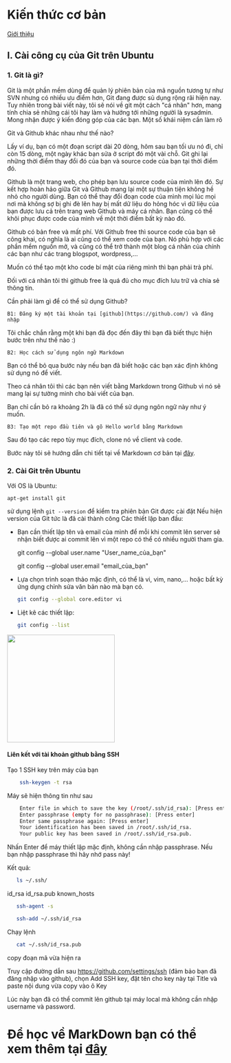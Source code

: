 # Kiến thức cơ bản 
[Giới thiệu](https://github.com/Phuc-gif051/markDown/blob/main/demo.md#%C4%91%E1%BB%83-h%E1%BB%8Dc-v%E1%BB%81-markdown-b%E1%BA%A1n-c%C3%B3-th%E1%BB%83-xem-th%C3%AAm-t%E1%BA%A1i-%C4%91%C3%A2y)
## I. Cài công cụ của Git trên Ubuntu 
### 1. Git là gì?
Git là một phần mềm dùng để quản lý phiên bản của mã nguồn tương tự như SVN nhưng có nhiều ưu điểm hơn, Git đang được sủ dụng rộng rãi hiện nay. Tuy nhiên trong bài viết này, tôi sẽ nói về git một cách "cá nhân" hơn, mang tính chia sẻ những cái tôi hay làm và hướng tới những người là sysadmin. Mong nhận được ý kiến đóng góp của các bạn.
Một số khái niệm cần làm rõ

Git và Github khác nhau như thế nào?

Lấy ví dụ, bạn có một đoạn script dài 20 dòng, hôm sau bạn tối ưu nó đi, chỉ còn 15 dòng, một ngày khác bạn sửa ở script đó một vài chỗ. Git ghi lại những thời điểm thay đổi đó của bạn và source code của bạn tại thời điểm đó.

Github là một trang web, cho phép bạn lưu source code của mình lên đó. Sự kết hợp hoàn hảo giữa Git và Github mang lại một sự thuận tiện không hề nhỏ cho người dùng. Bạn có thể thay đổi đoạn code của mình mọi lúc mọi nơi mà không sợ bị ghi đè lên hay bị mất dữ liệu do hỏng hóc vì dữ liệu của bạn được lưu cả trên trang web Github và máy cá nhân. Bạn cũng có thể khôi phục được code của mình về một thời điểm bất kỳ nào đó.

Github có bản free và mất phí. Với Github free thì source code của bạn sẽ công khai, có nghĩa là ai cũng có thể xem code của bạn. Nó phù hợp với các phần mềm nguồn mở, và cũng có thể trở thành một blog cá nhân của chính các bạn như các trang blogspot, wordpress,...

Muốn có thể tạo một kho code bí mật của riêng mình thì bạn phải trả phí.

Đối với cá nhân tôi thì github free là quá đủ cho mục đích lưu trữ và chia sẻ thông tin.

Cần phải làm gì để có thể sử dụng Github?

    B1: Đăng ký một tài khoản tại [github](https://github.com/) và đăng nhập

Tôi chắc chắn rằng một khi bạn đã đọc đến đây thì bạn đã biết thực hiện bước trên như thế nào :)

    B2: Học cách sử dụng ngôn ngữ Markdown

Bạn có thể bỏ qua bước này nếu bạn đã biết hoặc các bạn xác định không sử dụng nó để viết.

Theo cá nhân tôi thì các bạn nên viết bằng Markdown trong Github vì nó sẽ mang lại sự tường minh cho bài viết của bạn.

Bạn chỉ cần bỏ ra khoảng 2h là đã có thể sử dụng ngôn ngữ này như ý muốn.

    B3: Tạo một repo đầu tiên và gõ Hello world bằng Markdown

Sau đó tạo các repo tùy mục đích, clone nó về client và code.

Bước này tôi sẽ hướng dẫn chi tiết tại về Markdown cơ bản tại [đây](https://github.com/hocchudong/git-github-for-sysadmin#ii-ng%C3%B4n-ng%E1%BB%AF-markdown).
### 2. Cài Git trên Ubuntu
Với OS là Ubuntu:

    apt-get install git
sử dụng lệnh `git --version` để kiểm tra phiên bản Git được cài đặt
Nếu hiện version của Git tức là đã cài thành công
Các thiết lập ban đầu:

 - Bạn cần thiết lập tên và email của mình để mỗi khi commit lên server sẽ nhận biết được ai commit lên vì một repo có thể có nhiều người tham gia.

    git config --global user.name "User_name_của_bạn"

    git config --global user.email "email_của_bạn"

 - Lựa chọn trình soạn thảo mặc định, có thể là vi, vim, nano,... hoặc bất kỳ ứng dụng chỉnh sửa văn bản nào mà bạn có.

    ```sh
    git config --global core.editor vi
    ```

 - Liệt kê các thiết lập:

    ```sh
    git config --list
    ```
<img src="https://user-images.githubusercontent.com/79830542/158951145-1c97ab84-ed6c-4e67-bd15-1965f6acc5d0.png" width="250"/>
<![Screenshot from 2022-03-18 11-18-48](https://user-images.githubusercontent.com/79830542/158951145-1c97ab84-ed6c-4e67-bd15-1965f6acc5d0.png)>


#### Liên kết với tài khoản github bằng SSH

 Tạo 1 SSH key trên máy của bạn
 
 ```sh
     ssh-keygen -t rsa 
 ```
 
 Máy sẽ hiện thông tin như sau
 
 ```sh
     Enter file in which to save the key (/root/.ssh/id_rsa): [Press enter]
     Enter passphrase (empty for no passphrase): [Press enter]
     Enter same passphrase again: [Press enter]
     Your identification has been saved in /root/.ssh/id_rsa.
     Your public key has been saved in /root/.ssh/id_rsa.pub.
 ```

Nhấn Enter để máy thiết lập mặc định, không cần nhập passphrase.
Nếu bạn nhập passphrase thì hãy nhớ pass này!

Kết quả:

 ```sh
    ls ~/.ssh/	
 ```

id_rsa       id_rsa.pub   known_hosts

 ```sh
 	ssh-agent -s	
 ```

 ```sh
 	ssh-add ~/.ssh/id_rsa	
 ```
 
Chạy lệnh
 ```sh
 	cat ~/.ssh/id_rsa.pub	
 ```
 
copy đoạn mã vừa hiện ra

Truy cập đường dẫn sau https://github.com/settings/ssh (đảm bảo bạn đã đăng nhập vào github), chọn Add SSH key, đặt tên cho key này tại Title và paste nội dung vừa copy vào ô Key

Lúc này bạn đã có thể commit lên github tại máy local mà không cần nhập username và password.
# Để học về MarkDown bạn có thể xem thêm tại [đây](https://daringfireball.net/projects/markdown/syntax)


